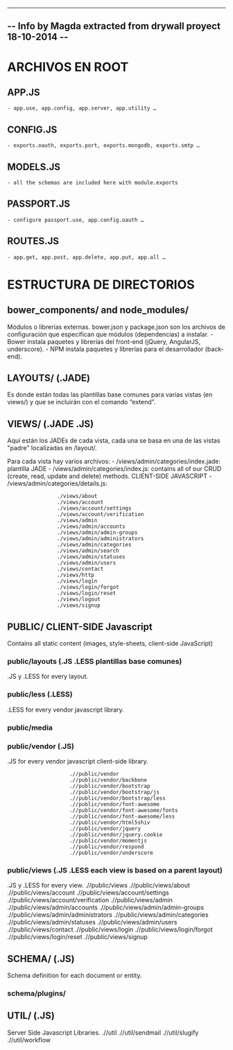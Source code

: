 -------------------------------------------------------------
-- Info by Magda extracted from drywall proyect 18-10-2014 --
-------------------------------------------------------------
# ARCHIVOS EN ROOT
## APP.JS
    - app.use, app.config, app.server, app.utility …
## CONFIG.JS
    - exports.oauth, exports.port, exports.mongodb, exports.smtp …
## MODELS.JS
    - all the schemas are included here with module.exports
## PASSPORT.JS
    - configure passport.use, app.config.oauth …
## ROUTES.JS
    - app.get, app.post, app.delete, app.put, app.all …

# ESTRUCTURA DE DIRECTORIOS

## bower_components/ and node_modules/
Módulos o librerías externas.
bower.json y package.json son los archivos de configuración que especifican que módulos (dependencias) a instalar.
    - Bower instala paquetes y librerías del front-end (jQuery, AngularJS, underscore).
    - NPM instala paquetes y librerías para el desarrollador (back-end).

## LAYOUTS/ (.JADE)
Es donde están todas las plantillas base comunes para varias vistas (en views/) y que se incluirán con el comando “extend”.

## VIEWS/ (.JADE .JS)
Aquí están los JADEs de cada vista, cada una se basa en una de las vistas "padre" localizadas en /layout/.

Para cada vista hay varios archivos:
    - /views/admin/categories/index.jade: plantilla JADE
    - /views/admin/categories/index.js: contains all of our CRUD (create, read, update and delete) methods. CLIENT-SIDE JAVASCRIPT
    - /views/admin/categories/details.js:

                    ./views/about
                    ./views/account
                    ./views/account/settings
                    ./views/account/verification
                    ./views/admin
                    ./views/admin/accounts
                    ./views/admin/admin-groups
                    ./views/admin/administrators
                    ./views/admin/categories
                    ./views/admin/search
                    ./views/admin/statuses
                    ./views/admin/users
                    ./views/contact
                    ./views/http
                    ./views/login
                    ./views/login/forgot
                    ./views/login/reset
                    ./views/logout
                    ./views/signup

## PUBLIC/ CLIENT-SIDE Javascript
Contains all static content (images, style-sheets, client-side JavaScript)

### public/layouts (.JS .LESS plantillas base comunes)
.JS y .LESS for every layout.

### public/less (.LESS)
.LESS for every vendor javascript library.

### public/media

### public/vendor (.JS)
.JS for every vendor javascript client-side library.

                        .//public/vendor
                        .//public/vendor/backbone
                        .//public/vendor/bootstrap
                        .//public/vendor/bootstrap/js
                        .//public/vendor/bootstrap/less
                        .//public/vendor/font-awesome
                        .//public/vendor/font-awesome/fonts
                        .//public/vendor/font-awesome/less
                        .//public/vendor/html5shiv
                        .//public/vendor/jquery
                        .//public/vendor/jquery.cookie
                        .//public/vendor/momentjs
                        .//public/vendor/respond
                        .//public/vendor/underscore

### public/views (.JS .LESS each view is based on a parent layout)
.JS y .LESS for every view.
                        .//public/views
                        .//public/views/about
                        .//public/views/account
                        .//public/views/account/settings
                        .//public/views/account/verification
                        .//public/views/admin
                        .//public/views/admin/accounts
                        .//public/views/admin/admin-groups
                        .//public/views/admin/administrators
                        .//public/views/admin/categories
                        .//public/views/admin/statuses
                        .//public/views/admin/users
                        .//public/views/contact
                        .//public/views/login
                        .//public/views/login/forgot
                        .//public/views/login/reset
                        .//public/views/signup

## SCHEMA/ (.JS)
Schema definition for each document or entity.

### schema/plugins/

## UTIL/ (.JS)
Server Side Javascript Libraries.
.//util
.//util/sendmail
.//util/slugify
.//util/workflow


